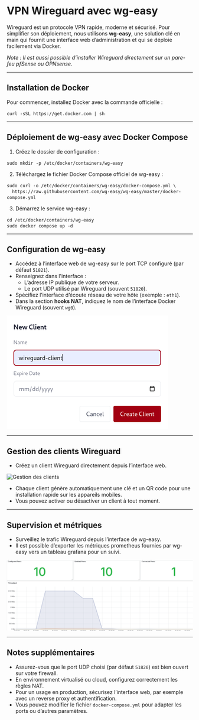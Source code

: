 # VPN Wireguard avec wg-easy

Wireguard est un protocole VPN rapide, moderne et sécurisé. Pour simplifier son déploiement, nous utilisons **wg-easy**, une solution clé en main qui fournit une interface web d’administration et qui se déploie facilement via Docker.

*Note : Il est aussi possible d’installer Wireguard directement sur un pare-feu pfSense ou OPNsense.*

---


## Installation de Docker

Pour commencer, installez Docker avec la commande officielle :

```
curl -sSL https://get.docker.com | sh
```

---

## Déploiement de wg-easy avec Docker Compose

1. Créez le dossier de configuration :

```
sudo mkdir -p /etc/docker/containers/wg-easy
```

2. Téléchargez le fichier Docker Compose officiel de wg-easy :

```
sudo curl -o /etc/docker/containers/wg-easy/docker-compose.yml \
  https://raw.githubusercontent.com/wg-easy/wg-easy/master/docker-compose.yml
```

3. Démarrez le service wg-easy :

```
cd /etc/docker/containers/wg-easy
sudo docker compose up -d
```

---

## Configuration de wg-easy

- Accédez à l’interface web de wg-easy sur le port TCP configuré (par défaut `51821`).
- Renseignez dans l'interface :
  - L’adresse IP publique de votre serveur.
  - Le port UDP utilisé par Wireguard (souvent `51820`).
- Spécifiez l’interface d’écoute réseau de votre hôte (exemple : `eth1`).
- Dans la section **hooks NAT**, indiquez le nom de l’interface Docker Wireguard (souvent `wg0`).

![Configuration wg-easy](./images/1.png)

---

## Gestion des clients Wireguard

- Créez un client Wireguard directement depuis l’interface web.

![Gestion des clients](./images/2.png)

- Chaque client génère automatiquement une clé et un QR code pour une installation rapide sur les appareils mobiles.
- Vous pouvez activer ou désactiver un client à tout moment.
---

## Supervision et métriques

- Surveillez le trafic Wireguard depuis l’interface de wg-easy.
- Il est possible d’exporter les métriques prometheus fournies par wg-easy vers un tableau grafana pour un suivi.

![Dashboard Grafana des métriques (exemple)](./images/3.png)

---

## Notes supplémentaires

- Assurez-vous que le port UDP choisi (par défaut `51820`) est bien ouvert sur votre firewall.
- En environnement virtualisé ou cloud, configurez correctement les règles NAT.
- Pour un usage en production, sécurisez l’interface web, par exemple avec un reverse proxy et authentification.
- Vous pouvez modifier le fichier `docker-compose.yml` pour adapter les ports ou d’autres paramètres.


